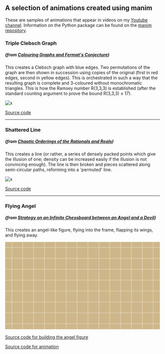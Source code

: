 ## A selection of animations created using manim

These are samples of animations that appear in videos on my [Youtube channel](https://www.youtube.com/channel/UCMOoG4xb3o0XfG0DcQUkO4Q). Information on the Python package can be found on the [manim repository](https://github.com/ManimCommunity/manim).

### Triple Clebsch Graph 

##### (from [Colouring Graphs and Fermat's Conjecture](https://www.youtube.com/watch?v=w2T12mnk7tg))

This creates a Clebsch graph with blue edges. Two permutations of the graph are then shown in succession using copies of the original (first in red edges, second in yellow edges). This is orchestrated in such a way that the resulting graph is complete and 3-coloured without monochromatic triangles. This is how the Ramsey number R(3,3,3) is established (after the standard counting argument to prove the bound R(3,3,3) ≤ 17).

![x](triple-clebsch-graph/triple-clebsch-graph-720p.gif)

[Source code](triple-clebsch-graph/triple-clebsch-graph.py)

---------

### Shattered Line

##### (from [Chaotic Orderings of the Rationals and Reals](https://www.youtube.com/watch?v=ppaXUxsEjMQ))

This creates a line (or rather, a series of densely packed points which give the illusion of one; density can be increased easily if the illusion is not convincing enough). The line is then broken and pieces scattered along semi-circular paths, reforming into a 'permuted' line.

![x](shatter-line/shatter-line-720p.gif)

[Source code](shatter-line/shatter-line.py)

---------

### Flying Angel

##### (from [Strategy on an Infinite Chessboard between an Angel and a Devil](https://www.youtube.com/watch?v=JvhSRCfCHb4))

This creates an angel-like figure, flying into the frame, flapping its wings, and flying away.

![x](flying-angel/flying-angel.gif)

[Source code for building the angel figure](flying-angel/angel.py)

[Source code for animation](flying-angel/angel-flying.py)
